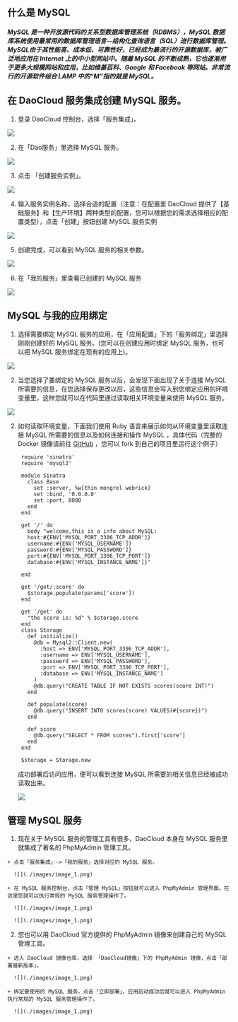 ## 什么是 MySQL

##### MySQL 是一种开放源代码的关系型数据库管理系统（RDBMS），MySQL 数据库系统使用最常用的数据库管理语言--结构化查询语言（SQL）进行数据库管理。 MySQL由于其性能高、成本低、可靠性好，已经成为最流行的开源数据库，被广泛地应用在 Internet 上的中小型网站中。随着 MySQL 的不断成熟，它也逐渐用于更多大规模网站和应用，比如维基百科、Google 和 Facebook 等网站。非常流行的开源软件组合 LAMP 中的“M”指的就是 MySQL。

## 在 DaoCloud 服务集成创建 MySQL 服务。

  1. 登录 DaoCloud 控制台，选择「服务集成」。

  ![](./images/image_1.png)

  2. 在「Dao服务」里选择 MySQL 服务。

  ![](./images/image_2.png)

  3. 点击 「创建服务实例」。

  ![](./images/image_3.png)

  4. 输入服务实例名称，选择合适的配置（注意：在配置里 DaoCloud 提供了【基础服务】和【生产环境】两种类型的配置，您可以根据您的需求选择相应的配置类型），点击「创建」按钮创建 MySQL 服务实例

  ![](./images/image_4.png)

  5. 创建完成，可以看到 MySQL 服务的相关参数。

  ![](./images/image_5.png)

  6. 在「我的服务」里查看已创建的 MySQL 服务

  ![](./images/image_6.png)


## MySQL 与我的应用绑定

  1. 选择需要绑定 MySQL 服务的应用，在「应用配置」下的「服务绑定」里选择
  刚刚创建好的 MySQL 服务。(您可以在创建应用时绑定 MySQL 服务，也可以把 MySQL 服务绑定在现有的应用上)。


  ![](./images/image_7.png)

  2. 当您选择了要绑定的 MySQL 服务以后，会发现下面出现了关于连接 MySQL 所需要的信息，在您选择保存更改以后，这些信息会写入到您绑定应用的环境变量里，这样您就可以在代码里通过读取相关环境变量来使用 MySQL 服务。

  ![](./images/image_8.png)

  2. 如何读取环境变量，下面我们使用 Ruby 语言来展示如何从环境变量里读取连接 MySQL 所需要的信息以及如何连接和操作 MySQL ，具体代码（完整的 Docker 镜像请前往 [GitHub](https://github.com/yxwzaxns/DaoCloud_MySQL.git) ，您可以 fork 到自己的项目里运行这个例子）

          require 'sinatra'
          require 'mysql2'

          module Sinatra
            class Base
              set :server, %w[thin mongrel webrick]
              set :bind, '0.0.0.0'
              set :port, 8080
            end
          end

          get '/' do
            body "welcome,this is a info about MySQL:
            host:#{ENV['MYSQL_PORT_3306_TCP_ADDR']}
            username:#{ENV['MYSQL_USERNAME']}
            password:#{ENV['MYSQL_PASSWORD']}
            port:#{ENV['MYSQL_PORT_3306_TCP_PORT']}
            database:#{ENV['MYSQL_INSTANCE_NAME']}"

          end

          get '/get/:score' do
            $storage.populate(params['score'])
          end

          get '/get' do
            "the score is: %d" % $storage.score
          end
          class Storage
            def initialize()
              @db = Mysql2::Client.new(
                :host => ENV['MYSQL_PORT_3306_TCP_ADDR'],
                :username => ENV['MYSQL_USERNAME'],
                :password => ENV['MYSQL_PASSWORD'],
                :port => ENV['MYSQL_PORT_3306_TCP_PORT'],
                :database => ENV['MYSQL_INSTANCE_NAME']
              )
              @db.query("CREATE TABLE IF NOT EXISTS scores(score INT)")
            end

            def populate(score)
              @db.query("INSERT INTO scores(score) VALUES(#{score})")
            end

            def score
              @db.query("SELECT * FROM scores").first['score']
            end
          end

          $storage = Storage.new

        成功部署后访问应用，便可以看到连接 MySQL 所需要的相关信息已经被成功读取出来。

        ![](./images/image_1.png)

## 管理 MySQL 服务
  1. 现在关于 MySQL 服务的管理工具有很多，DaoCloud 本身在 MySQL 服务里就集成了著名的 PhpMyAdmin 管理工具。

    + 点击「服务集成」->「我的服务」选择对应的 MySQL 服务。

      ![](./images/image_1.png)

    + 在 MySQL 服务控制台，点击「管理 MySQL」按钮就可以进入 PhpMyAdmin 管理界面。在这里您就可以执行常规的 MySQL 服务管理操作了。

      ![](./images/image_1.png)

      ![](./images/image_1.png)

  2. 您也可以用 DaoCloud 官方提供的 PhpMyAdmin 镜像来创建自己的 MySQL 管理工具。

    + 进入 DaoCloud 镜像仓库，选择 「DaoCloud镜像」下的 PhpMyAdmin 镜像，点击「部署最新版本」。

      ![](./images/image_1.png)

    + 绑定要使用的 MySQL 服务，点击「立即部署」，应用启动成功后就可以进入 PhpMyAdmin 执行常规的 MySQL 服务管理操作了。

      ![](./images/image_1.png)
